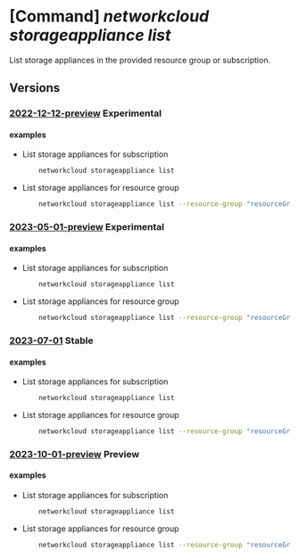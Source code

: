 # [Command] _networkcloud storageappliance list_

List storage appliances in the provided resource group or subscription.

## Versions

### [2022-12-12-preview](/Resources/mgmt-plane/L3N1YnNjcmlwdGlvbnMve30vcHJvdmlkZXJzL21pY3Jvc29mdC5uZXR3b3JrY2xvdWQvc3RvcmFnZWFwcGxpYW5jZXM=/2022-12-12-preview.xml) **Experimental**

<!-- mgmt-plane /subscriptions/{}/providers/microsoft.networkcloud/storageappliances 2022-12-12-preview -->
<!-- mgmt-plane /subscriptions/{}/resourcegroups/{}/providers/microsoft.networkcloud/storageappliances 2022-12-12-preview -->

#### examples

- List storage appliances for subscription
    ```bash
        networkcloud storageappliance list
    ```

- List storage appliances for resource group
    ```bash
        networkcloud storageappliance list --resource-group "resourceGroupName"
    ```

### [2023-05-01-preview](/Resources/mgmt-plane/L3N1YnNjcmlwdGlvbnMve30vcHJvdmlkZXJzL21pY3Jvc29mdC5uZXR3b3JrY2xvdWQvc3RvcmFnZWFwcGxpYW5jZXM=/2023-05-01-preview.xml) **Experimental**

<!-- mgmt-plane /subscriptions/{}/providers/microsoft.networkcloud/storageappliances 2023-05-01-preview -->
<!-- mgmt-plane /subscriptions/{}/resourcegroups/{}/providers/microsoft.networkcloud/storageappliances 2023-05-01-preview -->

#### examples

- List storage appliances for subscription
    ```bash
        networkcloud storageappliance list
    ```

- List storage appliances for resource group
    ```bash
        networkcloud storageappliance list --resource-group "resourceGroupName"
    ```

### [2023-07-01](/Resources/mgmt-plane/L3N1YnNjcmlwdGlvbnMve30vcHJvdmlkZXJzL21pY3Jvc29mdC5uZXR3b3JrY2xvdWQvc3RvcmFnZWFwcGxpYW5jZXM=/2023-07-01.xml) **Stable**

<!-- mgmt-plane /subscriptions/{}/providers/microsoft.networkcloud/storageappliances 2023-07-01 -->
<!-- mgmt-plane /subscriptions/{}/resourcegroups/{}/providers/microsoft.networkcloud/storageappliances 2023-07-01 -->

#### examples

- List storage appliances for subscription
    ```bash
        networkcloud storageappliance list
    ```

- List storage appliances for resource group
    ```bash
        networkcloud storageappliance list --resource-group "resourceGroupName"
    ```

### [2023-10-01-preview](/Resources/mgmt-plane/L3N1YnNjcmlwdGlvbnMve30vcHJvdmlkZXJzL21pY3Jvc29mdC5uZXR3b3JrY2xvdWQvc3RvcmFnZWFwcGxpYW5jZXM=/2023-10-01-preview.xml) **Preview**

<!-- mgmt-plane /subscriptions/{}/providers/microsoft.networkcloud/storageappliances 2023-10-01-preview -->
<!-- mgmt-plane /subscriptions/{}/resourcegroups/{}/providers/microsoft.networkcloud/storageappliances 2023-10-01-preview -->

#### examples

- List storage appliances for subscription
    ```bash
        networkcloud storageappliance list
    ```

- List storage appliances for resource group
    ```bash
        networkcloud storageappliance list --resource-group "resourceGroupName"
    ```
